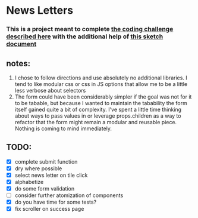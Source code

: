 # News Letters

### This is a project meant to complete [the coding challenge described here](https://github.com/firstandthird/frontend-challenge) with the additional help of [this sketch document](https://github.com/firstandthird/frontend-challenge/blob/master/assets/newsletter.sketch)

## notes:

1. I chose to follow directions and use absolutely no additional libraries. I tend to like modular css or css in JS options that allow me to be a little less verbose about selectors
2. The form could have been considerably simpler if the goal was not for it to be tabable, but because I wanted to maintain the tabability the form itself gained quite a bit of complexity. I've spent a little time thinking about ways to pass values in or leverage props.children as a way to refactor that the form might remain a modular and reusable piece. Nothing is coming to mind immediately.

## TODO:

- [x] complete submit function
- [x] dry where possible
- [x] select news letter on tile click
- [x] alphabetize
- [x] do some form validation
- [ ] consider further atomization of components
- [x] do you have time for some tests?
- [x] fix scroller on success page
